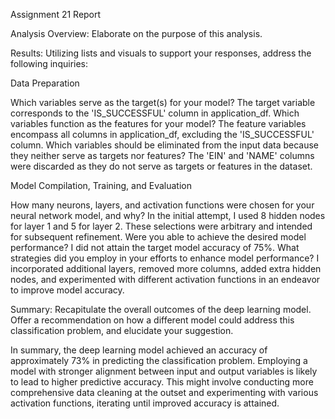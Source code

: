Assignment 21 Report

Analysis Overview: Elaborate on the purpose of this analysis.

Results: Utilizing lists and visuals to support your responses, address the following inquiries:

Data Preparation

Which variables serve as the target(s) for your model?
The target variable corresponds to the 'IS_SUCCESSFUL' column in application_df.
Which variables function as the features for your model?
The feature variables encompass all columns in application_df, excluding the 'IS_SUCCESSFUL' column.
Which variables should be eliminated from the input data because they neither serve as targets nor features?
The 'EIN' and 'NAME' columns were discarded as they do not serve as targets or features in the dataset.

Model Compilation, Training, and Evaluation

How many neurons, layers, and activation functions were chosen for your neural network model, and why?
In the initial attempt, I used 8 hidden nodes for layer 1 and 5 for layer 2. These selections were arbitrary and intended for subsequent refinement.
Were you able to achieve the desired model performance?
I did not attain the target model accuracy of 75%.
What strategies did you employ in your efforts to enhance model performance?
I incorporated additional layers, removed more columns, added extra hidden nodes, and experimented with different activation functions in an endeavor to improve model accuracy.

Summary: Recapitulate the overall outcomes of the deep learning model. Offer a recommendation on how a different model could address this classification problem, and elucidate your suggestion.

In summary, the deep learning model achieved an accuracy of approximately 73% in predicting the classification problem. Employing a model with stronger alignment between input and output variables is likely to lead to higher predictive accuracy. This might involve conducting more comprehensive data cleaning at the outset and experimenting with various activation functions, iterating until improved accuracy is attained.
 
